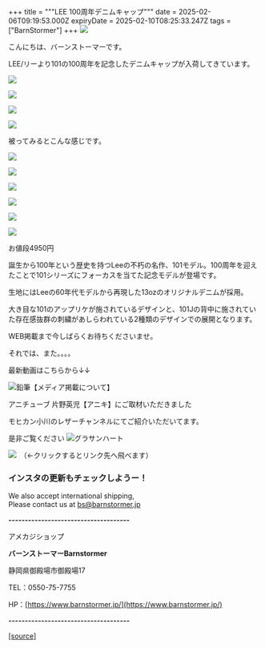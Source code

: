 +++
title = """LEE   100周年デニムキャップ"""
date = 2025-02-06T09:19:53.000Z
expiryDate = 2025-02-10T08:25:33.247Z
tags = ["BarnStormer"]
+++
[![](https://stat.ameba.jp/user_images/20231023/16/barnstormer-go/b2/03/p/o0420015015354743273.png)](https://ameblo.jp/barnstormer-go/entry-12825670498.html)

こんにちは、バーンストーマーです。

LEE/リーより101の100周年を記念したデニムキャップが入荷してきています。

[![](https://stat.ameba.jp/user_images/20250207/16/barnstormer-go/68/7f/j/o0466070015541592326.jpg)](https://stat.ameba.jp/user_images/20250207/16/barnstormer-go/68/7f/j/o0466070015541592326.jpg)

[![](https://stat.ameba.jp/user_images/20250207/16/barnstormer-go/e0/a8/j/o0466070015541592330.jpg)](https://stat.ameba.jp/user_images/20250207/16/barnstormer-go/e0/a8/j/o0466070015541592330.jpg)

[![](https://stat.ameba.jp/user_images/20250207/16/barnstormer-go/16/43/j/o0466070015541592329.jpg)](https://stat.ameba.jp/user_images/20250207/16/barnstormer-go/16/43/j/o0466070015541592329.jpg)

[![](https://stat.ameba.jp/user_images/20250207/16/barnstormer-go/a8/42/j/o0466070015541592327.jpg)](https://stat.ameba.jp/user_images/20250207/16/barnstormer-go/a8/42/j/o0466070015541592327.jpg)

被ってみるとこんな感じです。

[![](https://stat.ameba.jp/user_images/20250207/16/barnstormer-go/0c/d8/j/o0692070015541590039.jpg)](https://stat.ameba.jp/user_images/20250207/16/barnstormer-go/0c/d8/j/o0692070015541590039.jpg)

[![](https://stat.ameba.jp/user_images/20250207/16/barnstormer-go/df/df/j/o0598070015541590048.jpg)](https://stat.ameba.jp/user_images/20250207/16/barnstormer-go/df/df/j/o0598070015541590048.jpg)

[![](https://stat.ameba.jp/user_images/20250207/16/barnstormer-go/a1/4f/j/o0568070015541590049.jpg)](https://stat.ameba.jp/user_images/20250207/16/barnstormer-go/a1/4f/j/o0568070015541590049.jpg)

[![](https://stat.ameba.jp/user_images/20250207/16/barnstormer-go/0f/33/j/o0607070015541590044.jpg)](https://stat.ameba.jp/user_images/20250207/16/barnstormer-go/0f/33/j/o0607070015541590044.jpg)

[![](https://stat.ameba.jp/user_images/20250207/16/barnstormer-go/df/df/j/o0598070015541590048.jpg)](https://stat.ameba.jp/user_images/20250207/16/barnstormer-go/df/df/j/o0598070015541590048.jpg)

[![](https://stat.ameba.jp/user_images/20250207/16/barnstormer-go/a1/4f/j/o0568070015541590049.jpg)](https://stat.ameba.jp/user_images/20250207/16/barnstormer-go/a1/4f/j/o0568070015541590049.jpg)

お値段4950円

誕生から100年という歴史を持つLeeの不朽の名作、101モデル。100周年を迎えたことで101シリーズにフォーカスを当てた記念モデルが登場です。  
  
生地にはLeeの60年代モデルから再現した13ozのオリジナルデニムが採用。

大き目な101のアップリケが施されているデザインと、101Jの背中に施されていた存在感抜群の刺繍があしらわれている2種類のデザインでの展開となります。

WEB掲載まで今しばらくお待ちくださいませ。

それでは、また。。。。

最新動画はこちらから↓↓

![鉛筆](https://stat100.ameba.jp/blog/ucs/img/char/char3/519.png)【メディア掲載について】

アニチューブ 片野英児【アニキ】にご取材いただきました

モヒカン小川のレザーチャンネルにてご紹介いただいてます。

是非ご覧ください ![グラサンハート](https://stat100.ameba.jp/blog/ucs/img/char/char3/148.png)

[![](https://stat.ameba.jp/user_images/20230412/16/barnstormer-go/6a/23/p/o0108010815269242493.png)](https://www.instagram.com/barnstormer_daily/)　（←クリックするとリンク先へ飛べます）

### インスタの更新もチェックしようー！

We also accept international shipping,  
Please contact us at bs@barnstormer.jp

**\-------------------------------------**

アメカジショップ

**バーンストーマーBarnstormer**

静岡県御殿場市御殿場17

TEL：0550-75-7755

HP：[https://www.barnstormer.jp/](https://www.barnstormer.jp/)

**\-------------------------------------**

[[source]](https://ameblo.jp/barnstormer-go/entry-12885399997.html)
